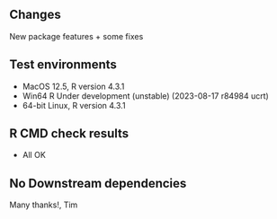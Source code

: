 ## Changes
New package features + some fixes

## Test environments
* MacOS 12.5, R version 4.3.1
* Win64 R Under development (unstable) (2023-08-17 r84984 ucrt)
* 64-bit Linux, R version 4.3.1

## R CMD check results
* All OK

## No Downstream dependencies

Many thanks!,
Tim